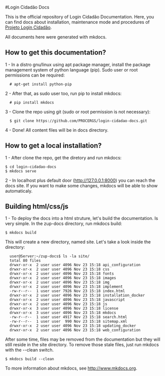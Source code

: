 #Login Cidadão Docs

This is the official repository of Login Cidadão Documentation. Here, you can find docs about installation, maintenance mode and procedures of [Projeto Login Cidadão](https://github.com/PROCERGS/login-cidadao).

All documents here were generated with mkdocs.

## How to get this documentation?

1 - In a distro gnu/linux using apt package manager, install the package management system of python language (pip). Sudo user or root permissions can be required:
```
  # apt-get install python-pip
```

2 - After that, as sudo user too, run pip to install mkdocs:
```
  # pip install mkdocs
```

3 - Clone the repo using git (sudo or root permission is not necessary):
```
  $ git clone https://github.com/PROCERGS/login-cidadao-docs.git
```

4 - Done! All content files will be in docs directory.

## How to get a local installation?

1 - After clone the repo, get the diretory and run mkdocs:

```
$ cd login-cidadao-docs
$ mkdocs serve
```

2 - In localhost plus default door (http://127.0.0.1:8000) you can reach the docs site. If you want to make some changes, mkdocs will be able to show automaticaly.

## Building html/css/js

1 - To deploy the docs into a html struture, let's build the documentation. Is very simple. In the zup-docs directory, run mkdocs build:

```
$ mkdocs build
```

This will create a new directory, named site. Let's take a look inside the directory:

```
  user@Server:~/zup-docs$ ls -la site/
  total 80 files
  drwxr-xr-x  2 user user 4096 Nov 23 15:18 api_configuration
  drwxr-xr-x  2 user user 4096 Nov 23 15:18 css
  drwxr-xr-x  2 user user 4096 Nov 23 15:18 fonts
  drwxr-xr-x  2 user user 4096 Nov 23 15:18 images
  drwxr-xr-x  2 user user 4096 Nov 23 15:18 img
  drwxr-xr-x  2 user user 4096 Nov 23 15:18 implement
  -rw-r--r--  1 user user 7926 Nov 23 15:18 index.html
  drwxr-xr-x  2 user user 4096 Nov 23 15:18 installation_docker
  drwxr-xr-x  2 user user 4096 Nov 23 15:18 javascript
  drwxr-xr-x  2 user user 4096 Nov 23 15:18 js
  drwxr-xr-x  3 user user 4096 Nov 23 15:18 license
  drwxr-xr-x  3 user user 4096 Nov 23 15:18 mkdocs
  -rw-r--r--  1 user user 4917 Nov 23 15:18 search.html
  -rw-r--r--  1 user user  990 Nov 23 15:18 sitemap.xml
  drwxr-xr-x  2 user user 4096 Nov 23 15:18 updating_docker
  drwxr-xr-x  2 user user 4096 Nov 23 15:18 web_configuration
```

After some time, files may be removed from the documentation but they will still reside in the site directory. To remove those stale files, just run mkdocs with the --clean switch.

```
$ mkdocs build --clean
```

To more information about mkdocs, see http://www.mkdocs.org. 

